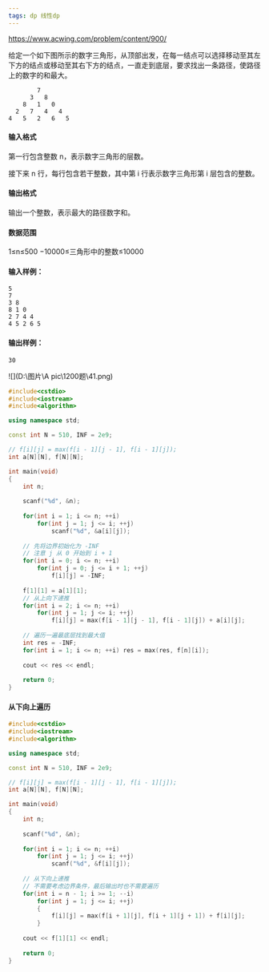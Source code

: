 ```yaml
---
tags: dp 线性dp
---
```




https://www.acwing.com/problem/content/900/



给定一个如下图所示的数字三角形，从顶部出发，在每一结点可以选择移动至其左下方的结点或移动至其右下方的结点，一直走到底层，要求找出一条路径，使路径上的数字的和最大。

```
        7
      3   8
    8   1   0
  2   7   4   4
4   5   2   6   5
```

#### 输入格式

第一行包含整数 n，表示数字三角形的层数。

接下来 n 行，每行包含若干整数，其中第 i 行表示数字三角形第 i 层包含的整数。

#### 输出格式

输出一个整数，表示最大的路径数字和。

#### 数据范围

1≤n≤500
−10000≤三角形中的整数≤10000

#### 输入样例：

```
5
7
3 8
8 1 0 
2 7 4 4
4 5 2 6 5
```

#### 输出样例：

```
30
```

![](D:\图片\A pic\1200题\41.png)

```cpp
#include<cstdio>
#include<iostream>
#include<algorithm>

using namespace std;

const int N = 510, INF = 2e9;

// f[i][j] = max(f[i - 1][j - 1], f[i - 1][j]);
int a[N][N], f[N][N];

int main(void)
{
    int n;
    
    scanf("%d", &n);
    
    for(int i = 1; i <= n; ++i)
        for(int j = 1; j <= i; ++j)
            scanf("%d", &a[i][j]);
    
    // 先将边界初始化为 -INF 
    // 注意 j 从 0 开始到 i + 1
    for(int i = 0; i <= n; ++i)
        for(int j = 0; j <= i + 1; ++j)
            f[i][j] = -INF;
    
    f[1][1] = a[1][1];
    // 从上向下递推
    for(int i = 2; i <= n; ++i)
        for(int j = 1; j <= i; ++j)
            f[i][j] = max(f[i - 1][j - 1], f[i - 1][j]) + a[i][j];
    
    // 遍历一遍最底层找到最大值
    int res = -INF;
    for(int i = 1; i <= n; ++i) res = max(res, f[n][i]);
    
    cout << res << endl;
    
    return 0;
}
```



#### 从下向上遍历

```cpp
#include<cstdio>
#include<iostream>
#include<algorithm>

using namespace std;

const int N = 510, INF = 2e9;

// f[i][j] = max(f[i - 1][j - 1], f[i - 1][j]);
int a[N][N], f[N][N];

int main(void)
{
    int n;
    
    scanf("%d", &n);
    
    for(int i = 1; i <= n; ++i)
        for(int j = 1; j <= i; ++j)
            scanf("%d", &f[i][j]);
    
    // 从下向上递推
    // 不需要考虑边界条件，最后输出时也不需要遍历
    for(int i = n - 1; i >= 1; --i)
        for(int j = 1; j <= i; ++j)
        {
            f[i][j] = max(f[i + 1][j], f[i + 1][j + 1]) + f[i][j];
        }
    
    cout << f[1][1] << endl;
    
    return 0;
}
```

